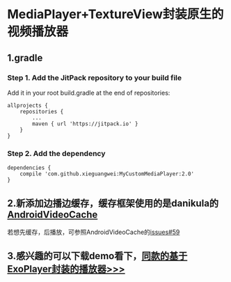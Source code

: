#  MediaPlayer+TextureView封装原生的视频播放器
## 1.gradle
### Step 1. Add the JitPack repository to your build file
Add it in your root build.gradle at the end of repositories:
```
allprojects {
    repositories {
        ...
        maven { url 'https://jitpack.io' }
    }
}
```
### Step 2. Add the dependency
```
dependencies {
    compile 'com.github.xieguangwei:MyCustomMediaPlayer:2.0'
}
```
## 2.新添加边播边缓存，缓存框架使用的是danikula的[AndroidVideoCache](https://github.com/danikula/AndroidVideoCache)
若想先缓存，后播放，可参照AndroidVideoCache的[issues#59](https://github.com/danikula/AndroidVideoCache/issues/59)
## 3.感兴趣的可以下载demo看下，[同款的基于ExoPlayer封装的播放器>>>](https://github.com/xieguangwei/MyCustomExoPlayer)